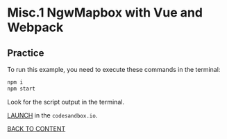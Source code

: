# Misc.1 NgwMapbox with Vue and Webpack

## Practice

To run this example, you need to execute these commands in the terminal:

```bash
npm i
npm start
```

Look for the script output in the terminal.

[LAUNCH](https://githubbox.com/nextgis/ngf-tutorial/tree/master/tutorials/M_maplibre_vue_webpack) in the `codesandbox.io`.

[BACK TO CONTENT](../../README.md)
